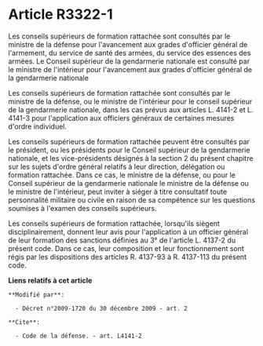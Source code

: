 # Article R3322-1

Les conseils supérieurs de formation rattachée sont consultés par le ministre de la défense pour l'avancement aux grades
d'officier général de l'armement, du service de santé des armées, du service des essences des armées. Le Conseil supérieur de
la gendarmerie nationale est consulté par le ministre de l'intérieur pour l'avancement aux grades d'officier général de la
gendarmerie nationale

Les conseils supérieurs de formation rattachée sont consultés par le ministre de la défense, ou le ministre de l'intérieur
pour le conseil supérieur de la gendarmerie nationale, dans les cas prévus aux articles L. 4141-2 et L. 4141-3 pour
l'application aux officiers généraux de certaines mesures d'ordre individuel. 

Les conseils supérieurs de formation rattachée peuvent être consultés par le président, ou les présidents pour le Conseil
supérieur de la gendarmerie nationale, et les vice-présidents désignés à la section 2 du présent chapitre sur les sujets
d'ordre général relatifs à leur direction, délégation ou formation rattachée. Dans ce cas, le ministre de la défense, ou pour
le Conseil supérieur de la gendarmerie nationale le ministre de la défense ou le ministre de l'intérieur, peut inviter à
siéger à titre consultatif toute personnalité militaire ou civile en raison de sa compétence sur les questions soumises à
l'examen des conseils supérieurs.

Les conseils supérieurs de formation rattachée, lorsqu'ils siègent disciplinairement, donnent leur avis pour l'application à
un officier général de leur formation des sanctions définies au 3° de l'article L. 4137-2 du présent code. Dans ce cas, leur
composition et leur fonctionnement sont régis par les dispositions des articles R. 4137-93 à R. 4137-113 du présent code.

**Liens relatifs à cet article**

	**Modifié par**:

	  - Décret n°2009-1720 du 30 décembre 2009 - art. 2

	**Cite**:

	  - Code de la défense. - art. L4141-2
